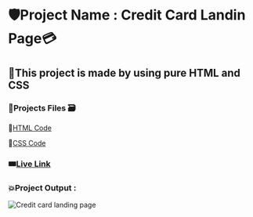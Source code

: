 # 🛡️Project Name : Credit Card Landin Page💳

## 🎯This project is made by using pure HTML and CSS 

### 📍Projects Files 🗃️

📌[HTML Code](./index.html)

📌[CSS Code](./CSS_for_this_proejct/style.css)

### 🎟️[Live Link](https://effervescent-gumption-189211.netlify.app) 

### 💥Project Output :  
![Credit card landing page](https://github.com/Abhinandan411/FSJS-2.0/assets/131553633/d9550c16-fe3f-4d43-a84a-925cdc874294)
